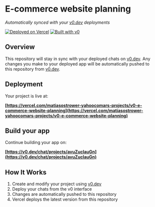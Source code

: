 # E-commerce website planning

*Automatically synced with your [v0.dev](https://v0.dev) deployments*

[![Deployed on Vercel](https://img.shields.io/badge/Deployed%20on-Vercel-black?style=for-the-badge&logo=vercel)](https://vercel.com/matiasostrower-yahoocomars-projects/v0-e-commerce-website-planning)
[![Built with v0](https://img.shields.io/badge/Built%20with-v0.dev-black?style=for-the-badge)](https://v0.dev/chat/projects/avuZuclauGn)

## Overview

This repository will stay in sync with your deployed chats on [v0.dev](https://v0.dev).
Any changes you make to your deployed app will be automatically pushed to this repository from [v0.dev](https://v0.dev).

## Deployment

Your project is live at:

**[https://vercel.com/matiasostrower-yahoocomars-projects/v0-e-commerce-website-planning](https://vercel.com/matiasostrower-yahoocomars-projects/v0-e-commerce-website-planning)**

## Build your app

Continue building your app on:

**[https://v0.dev/chat/projects/avuZuclauGn](https://v0.dev/chat/projects/avuZuclauGn)**

## How It Works

1. Create and modify your project using [v0.dev](https://v0.dev)
2. Deploy your chats from the v0 interface
3. Changes are automatically pushed to this repository
4. Vercel deploys the latest version from this repository
